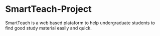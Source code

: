 # SmartTeach-Project
SmartTeach is a web based plataform to help undergraduate students to find good study material easily and quick.
